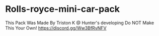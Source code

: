 # Rolls-royce-mini-car-pack
This Pack Was Made By Triston K @ Hunter's developing Do NOT Make This Your Own! 
https://discord.gg/Ww3BfRvNFV
